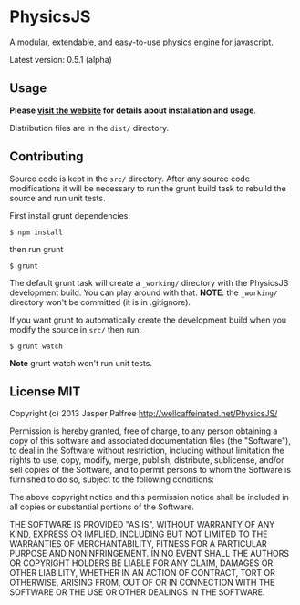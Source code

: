# PhysicsJS

A modular, extendable, and easy-to-use physics engine for javascript.

Latest version: 0.5.1 (alpha)

## Usage

**Please [visit the website](http://wellcaffeinated.net/PhysicsJS/) for
details about installation and usage**.

Distribution files are in the `dist/` directory.

## Contributing

Source code is kept in the `src/` directory. After any source code
modifications it will be necessary to run the grunt build task to
rebuild the source and run unit tests.

First install grunt dependencies:

    $ npm install

then run grunt

    $ grunt

The default grunt task will create a `_working/` directory with the
PhysicsJS development build. You can play around with that. 
**NOTE**: the `_working/` directory won't be committed
(it is in .gitignore).

If you want grunt to automatically create the development build
when you modify the source in `src/` then run:

    $ grunt watch

**Note** grunt watch won't run unit tests.

## License MIT

Copyright (c) 2013 Jasper Palfree http://wellcaffeinated.net/PhysicsJS/

Permission is hereby granted, free of charge, to any person obtaining
a copy of this software and associated documentation files (the
"Software"), to deal in the Software without restriction, including
without limitation the rights to use, copy, modify, merge, publish,
distribute, sublicense, and/or sell copies of the Software, and to
permit persons to whom the Software is furnished to do so, subject to
the following conditions:

The above copyright notice and this permission notice shall be
included in all copies or substantial portions of the Software.

THE SOFTWARE IS PROVIDED "AS IS", WITHOUT WARRANTY OF ANY KIND,
EXPRESS OR IMPLIED, INCLUDING BUT NOT LIMITED TO THE WARRANTIES OF
MERCHANTABILITY, FITNESS FOR A PARTICULAR PURPOSE AND
NONINFRINGEMENT. IN NO EVENT SHALL THE AUTHORS OR COPYRIGHT HOLDERS BE
LIABLE FOR ANY CLAIM, DAMAGES OR OTHER LIABILITY, WHETHER IN AN ACTION
OF CONTRACT, TORT OR OTHERWISE, ARISING FROM, OUT OF OR IN CONNECTION
WITH THE SOFTWARE OR THE USE OR OTHER DEALINGS IN THE SOFTWARE.
